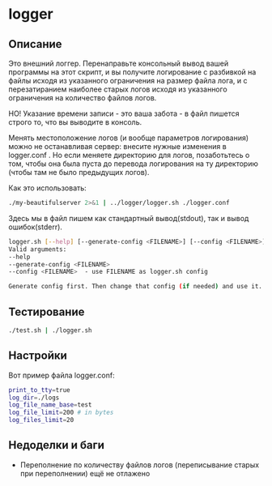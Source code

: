 # logger

## Описание

Это внешний логгер. Перенаправьте консольный вывод вашей программы на этот скрипт, и вы получите логирование с разбивкой на файлы исходя из указанного ограничения на размер файла лога, и с перезатиранием наиболее старых логов исходя из указанного ограничения на количество файлов логов.

НО! Указание времени записи - это ваша забота - в файл пишется строго то, что вы выводите в консоль.

Менять местоположение логов (и вообще параметров логирования) можно не останавливая сервер: внесите нужные изменения в logger.conf . Но если меняете директорию для логов, позаботьтесь о том, чтобы она была пуста до перевода логирования на ту директорию (чтобы там не было предыдущих логов).


Как это использовать:
```bash
./my-beautifulserver 2>&1 | ../logger/logger.sh ./logger.conf
```
Здесь мы в файл пишем как стандартный вывод(stdout), так и вывод ошибок(stderr).

```bash
logger.sh [--help] [--generate-config <FILENAME>] [--config <FILENAME>]
Valid arguments:
--help
--generate-config <FILENAME>
--config <FILENAME>  - use FILENAME as logger.sh config

Generate config first. Then change that config (if needed) and use it.
```


## Тестирование
```bash
./test.sh | ./logger.sh
```

## Настройки
Вот пример файла logger.conf:
```bash
print_to_tty=true
log_dir=./logs
log_file_name_base=test
log_file_limit=200 # in bytes
log_files_limit=20
```

## Недоделки и баги
* Переполнение по количеству файлов логов (переписывание старых при переполнении) ещё не отлажено
